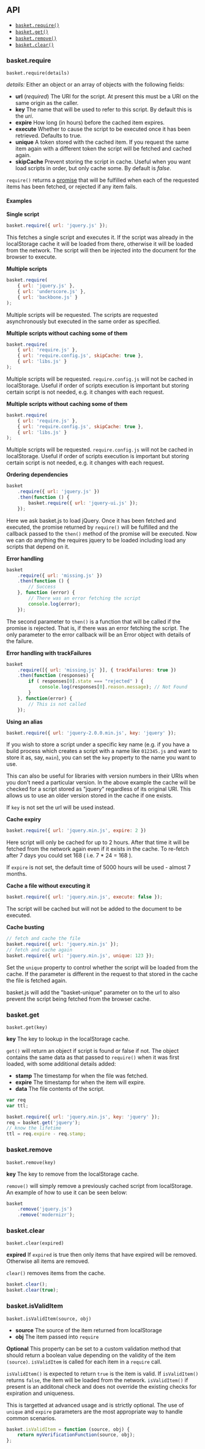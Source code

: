 ## API

* [`basket.require()`](#basketrequire)
* [`basket.get()`](#basketget)
* [`basket.remove()`](#basketremove)
* [`basket.clear()`](#basketclear)

### basket.require

`basket.require(details)`

*details:* Either an object or an array of objects with the following fields:


* **url** (*required*) The URI for the script. At present this must be a URI on the same origin as the caller.
* **key** The name that will be used to refer to this script. By default this is the *uri*.
* **expire** How long (in hours) before the cached item expires.
* **execute** Whether to cause the script to be executed once it has been retrieved. Defaults to true.
* **unique** A token stored with the cached item. If you request the same item again with a different token the script will be fetched and cached again.
* **skipCache** Prevent storing the script in cache. Useful when you want load scripts in order, but only cache some. By default is *false*.

`require()` returns a [promise](http://wiki.commonjs.org/wiki/Promises/A) that will be fulfilled when each of the requested items has been fetched, or rejected if any item fails.

#### Examples

**Single script**

```js
basket.require({ url: 'jquery.js' });
```

This fetches a single script and executes it. If the script was already in the localStorage cache it will be loaded from there, otherwise it will be loaded from the network. The script will then be injected into the document for the browser to execute.

**Multiple scripts**

```js
basket.require(
	{ url: 'jquery.js' },
	{ url: 'underscore.js' },
	{ url: 'backbone.js' }
);
```

Multiple scripts will be requested. The scripts are requested asynchronously but executed in the same order as specified.

**Multiple scripts without caching some of them**

```js
basket.require(
	{ url: 'require.js' },
	{ url: 'require.config.js', skipCache: true },
	{ url: 'libs.js' }
);
```

Multiple scripts will be requested. `require.config.js` will not be cached in localStorage. Useful if order of scripts execution is important but storing certain script is not needed, e.g. it changes with each request.

**Multiple scripts without caching some of them**

```javascript
basket.require(
	{ url: 'require.js' },
	{ url: 'require.config.js', skipCache: true },
	{ url: 'libs.js' }
);
```

Multiple scripts will be requested. `require.config.js` will not be cached in localStorage. Useful if order of scripts execution is important but storing certain script is not needed, e.g. it changes with each request.

**Ordering dependencies**

```js
basket
	.require({ url: 'jquery.js' })
	.then(function () {
		basket.require({ url: 'jquery-ui.js' });
	});
```

Here we ask basket.js to load jQuery. Once it has been fetched and executed, the promise returned by `require()` will be fulfilled and the callback passed to the `then()` method of the promise will be executed. Now we can do anything the requires jquery to be loaded including load any scripts that depend on it.

**Error handling**

```js
basket
	.require({ url: 'missing.js' })
	.then(function () {
		// Success
	}, function (error) {
		// There was an error fetching the script
		console.log(error);
	});
```

The second parameter to `then()` is a function that will be called if the promise is rejected. That is, if there was an error fetching the script. The only parameter to the error callback will be an Error object with details of the failure.

**Error handling with trackFailures**

```js
basket
	.require([{ url: 'missing.js' }], { trackFailures: true })
	.then(function (responses) {
		if ( responses[0].state === "rejected" ) {
        	console.log(responses[0].reason.message); // Not Found
        }
	}, function(error) {
		// This is not called
	});
```

**Using an alias**

```js
basket.require({ url: 'jquery-2.0.0.min.js', key: 'jquery' });
```

If you wish to store a script under a specific key name (e.g. if you have a build process which creates a script with a name like `012345.js` and want to store it as, say, `main`), you can set the `key` property to the name you want to use.

This can also be useful for libraries with version numbers in their URIs when you don't need a particular version. In the above example the cache will be checked for a script stored as "jquery" regardless of its original URI. This allows us to use an older version stored in the cache if one exists.

If `key` is not set the url will be used instead.

**Cache expiry**

```js
basket.require({ url: 'jquery.min.js', expire: 2 })
```

Here script will only be cached for up to 2 hours. After that time it will be fetched from the network again even if it exists in the cache. To re-fetch after 7 days you could set 168 ( i.e. 7 * 24 = 168 ).

If `expire` is not set, the default time of 5000 hours will be used - almost 7 months.

**Cache a file without executing it**

```js
basket.require({ url: 'jquery.min.js', execute: false });
```

The script will be cached but will not be added to the document to be executed.

**Cache busting**

```js
// fetch and cache the file
basket.require({ url: 'jquery.min.js' });
// fetch and cache again
basket.require({ url: 'jquery.min.js', unique: 123 });
```

Set the `unique` property to control whether the script will be loaded from the cache. If the parameter is different in the request to that stored in the cache the file is fetched again.

basket.js will add the "basket-unique" parameter on to the url to also prevent the script being fetched from the browser cache.


### basket.get

`basket.get(key)`

**key** The key to lookup in the localStorage cache.

`get()` will return an object if script is found or false if not. The object contains the same data as that passed to `require()` when it was first loaded, with some additional details added:

* **stamp** The timestamp for when the file was fetched.
* **expire** The timestamp for when the item will expire.
* **data** The file contents of the script.

```js
var req
var ttl;

basket.require({ url: 'jquery.min.js', key: 'jquery' });
req = basket.get('jquery');
// know the lifetime
ttl = req.expire - req.stamp;
```


### basket.remove

`basket.remove(key)`

**key** The key to remove from the localStorage cache.

`remove()` will simply remove a previously cached script from localStorage. An example of how to use it can be seen below:

```js
basket
	.remove('jquery.js')
	.remove('modernizr');
```

### basket.clear

`basket.clear(expired)`

**expired** If `expired` is true then only items that have expired will be removed. Otherwise all items are removed.

`clear()` removes items from the cache.

```js
basket.clear();
basket.clear(true);
```

### basket.isValidItem

`basket.isValidItem(source, obj)`

* **source** The source of the item returned from localStorage
* **obj** The item passed into `require`

**Optional** This property can be set to a custom validation method that should return a boolean value depending on the validity of the item `(source)`. `isValidItem` is called for each item in a `require` call.

`isValidItem()` is expected to return `true` is the item is valid.  If `isValidItem()` returns `false`, the item will be loaded from the network.  `isValidItem()` if present is an additonal check and does not override the existing checks for expiration and uniqueness.

This is targetted at advanced usage and is strictly optional.  The use of `unique` and `expire` parameters are the most appropriate way to handle common scenarios.

```js
basket.isValidItem = function (source, obj) {
	return myVerificationFunction(source, obj);
};
```
